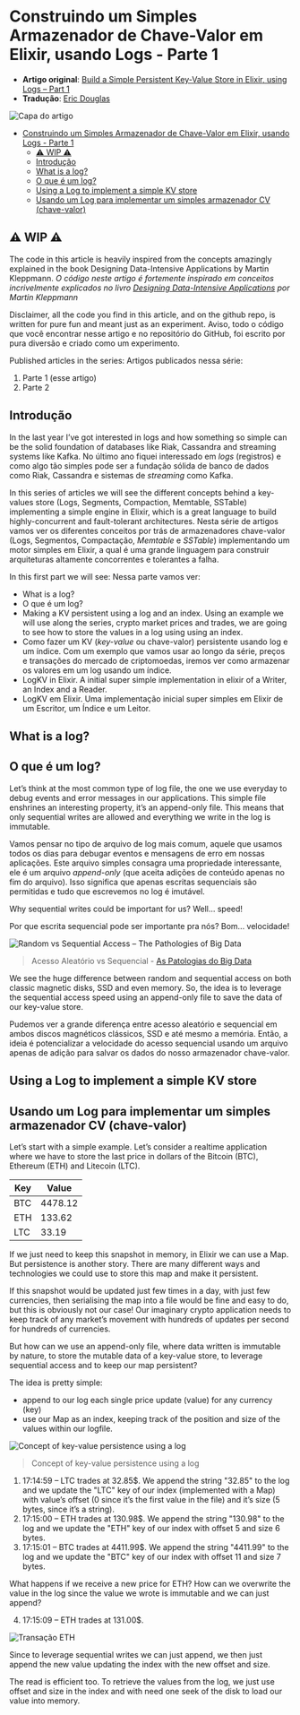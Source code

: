 # Construindo um Simples Armazenador de Chave-Valor em Elixir, usando Logs - Parte 1

-   **Artigo original**: [Build a Simple Persistent Key-Value Store in Elixir, using Logs – Part 1](https://www.poeticoding.com/build-a-simple-persistent-key-value-store-in-elixir-using-logs-part-1/)
-   **Tradução**: [Eric Douglas](https://github.com/ericdouglas)

![Capa do artigo](https://i.imgur.com/fxj86xv.png)

- [Construindo um Simples Armazenador de Chave-Valor em Elixir, usando Logs - Parte 1](#construindo-um-simples-armazenador-de-chave-valor-em-elixir-usando-logs---parte-1)
	- [⚠ WIP ⚠](#%e2%9a%a0-wip-%e2%9a%a0)
	- [Introdução](#introdu%c3%a7%c3%a3o)
	- [What is a log?](#what-is-a-log)
	- [O que é um log?](#o-que-%c3%a9-um-log)
	- [Using a Log to implement a simple KV store](#using-a-log-to-implement-a-simple-kv-store)
	- [Usando um Log para implementar um simples armazenador CV (chave-valor)](#usando-um-log-para-implementar-um-simples-armazenador-cv-chave-valor)

## ⚠ WIP ⚠

The code in this article is heavily inspired from the concepts amazingly explained in the book Designing Data-Intensive Applications by Martin Kleppmann.
_O código neste artigo é fortemente inspirado em conceitos incrivelmente explicados no livro [Designing Data-Intensive Applications](https://dataintensive.net/) por Martin Kleppmann_

Disclaimer, all the code you find in this article, and on the github repo, is written for pure fun and meant just as an experiment.
Aviso, todo o código que você encontrar nesse artigo e no repositório do GitHub, foi escrito por pura diversão e criado como um experimento.

Published articles in the series:
Artigos publicados nessa série:

1. Parte 1 (esse artigo)
1. Parte 2

## Introdução

In the last year I’ve got interested in logs and how something so simple can be the solid foundation of databases like Riak, Cassandra and streaming systems like Kafka.
No último ano fiquei interessado em _logs_ (registros) e como algo tão simples pode ser a fundação sólida de banco de dados como Riak, Cassandra e sistemas de _streaming_ como Kafka.

In this series of articles we will see the different concepts behind a key-values store (Logs, Segments, Compaction, Memtable, SSTable) implementing a simple engine in Elixir, which is a great language to build highly-concurrent and fault-tolerant architectures.
Nesta série de artigos vamos ver os diferentes conceitos por trás de armazenadores chave-valor (Logs, Segmentos, Compactação, _Memtable_ e _SSTable_) implementando um motor simples em Elixir, a qual é uma grande linguagem para construir arquiteturas altamente concorrentes e tolerantes a falha.

In this first part we will see:
Nessa parte vamos ver:

-   What is a log?
-   O que é um log?
-   Making a KV persistent using a log and an index. Using an example we will use along the series, crypto market prices and trades, we are going to see how to store the values in a log using using an index.
-   Como fazer um KV (_key-value_ ou chave-valor) persistente usando log e um índice. Com um exemplo que vamos usar ao longo da série, preços e transações do mercado de criptomoedas, iremos ver como armazenar os valores em um log usando um índice.
-   LogKV in Elixir. A initial super simple implementation in elixir of a Writer, an Index and a Reader.
-   LogKV em Elixir. Uma implementação inicial super simples em Elixir de um Escritor, um Índice e um Leitor.

## What is a log?

## O que é um log?

Let’s think at the most common type of log file, the one we use everyday to debug events and error messages in our applications. This simple file enshrines an interesting property, it’s an append-only file. This means that only sequential writes are allowed and everything we write in the log is immutable.

Vamos pensar no tipo de arquivo de log mais comum, aquele que usamos todos os dias para debugar eventos e mensagens de erro em nossas aplicações. Este arquivo simples consagra uma propriedade interessante, ele é um arquivo _append-only_ (que aceita adições de conteúdo apenas no fim do arquivo). Isso significa que apenas escritas sequenciais são permitidas e tudo que escrevemos no log é imutável.

Why sequential writes could be important for us? Well… speed!

Por que escrita sequencial pode ser importante pra nós? Bom... velocidade!

![Random vs Sequential Access – The Pathologies of Big Data](https://i.imgur.com/qDcMjkU.png)

> Acesso Aleatório vs Sequencial - [As Patologias do Big Data](https://queue.acm.org/detail.cfm?id=1563874)

We see the huge difference between random and sequential access on both classic magnetic disks, SSD and even memory. So, the idea is to leverage the sequential access speed using an append-only file to save the data of our key-value store.

Pudemos ver a grande diferença entre acesso aleatório e sequencial em ambos discos magnéticos clássicos, SSD e até mesmo a memória. Então, a ideia é potencializar a velocidade do acesso sequencial usando um arquivo apenas de adição para salvar os dados do nosso armazenador chave-valor.

## Using a Log to implement a simple KV store

## Usando um Log para implementar um simples armazenador CV (chave-valor)

Let’s start with a simple example. Let’s consider a realtime application where we have to store the last price in dollars of the Bitcoin (BTC), Ethereum (ETH) and Litecoin (LTC).

| Key | Value   |
| --- | ------- |
| BTC | 4478.12 |
| ETH | 133.62  |
| LTC | 33.19   |

If we just need to keep this snapshot in memory, in Elixir we can use a Map. But persistence is another story. There are many different ways and technologies we could use to store this map and make it persistent.

If this snapshot would be updated just few times in a day, with just few currencies, then serialising the map into a file would be fine and easy to do, but this is obviously not our case! Our imaginary crypto application needs to keep track of any market’s movement with hundreds of updates per second for hundreds of currencies.

But how can we use an append-only file, where data written is immutable by nature, to store the mutable data of a key-value store, to leverage sequential access and to keep our map persistent?

The idea is pretty simple:

- append to our log each single price update (value) for any currency (key)
- use our Map as an index, keeping track of the position and size of the values within our logfile.

![Concept of key-value persistence using a log](https://i.imgur.com/06A0ViN.png)

> Concept of key-value persistence using a log

1. 17:14:59 – LTC trades at 32.85$. We append the string "32.85" to the log and we update the "LTC" key of our index (implemented with a Map) with value’s offset (0 since it’s the first value in the file) and it’s size (5 bytes, since it’s a string).
2. 17:15:00 – ETH trades at 130.98$. We append the string "130.98" to the log and we update the "ETH" key of our index with offset 5 and size 6 bytes.
3. 17:15:01 – BTC trades at 4411.99$. We append the string "4411.99" to the log and we update the "BTC" key of our index with offset 11 and size 7 bytes.

What happens if we receive a new price for ETH? How can we overwrite the value in the log since the value we wrote is immutable and we can just append?

4. 17:15:09 – ETH trades at 131.00$.

![Transação ETH](https://i.imgur.com/DiWczpP.png)

Since to leverage sequential writes we can just append, we then just append the new value updating the index with the new offset and size.

The read is efficient too. To retrieve the values from the log, we just use offset and size in the index and with need one seek of the disk to load our value into memory.
